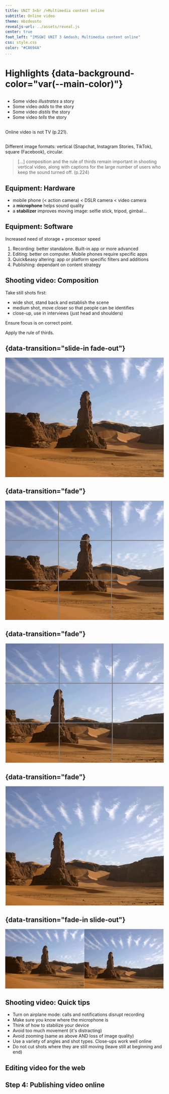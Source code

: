 ```yaml
---
title: UNIT 3<br />Multimedia content online
subtitle: Online video
theme: mbzdeusto
revealjs-url: ../assets/reveal.js
center: true
foot_left: "[MSGW] UNIT 3 &mdash; Multimedia content online"
css: style.css
color: "#CA694A"
...
```


# Highlights  {data-background-color="var(--main-color)"}

##

- Some video _illustrates_ a story
- Some video _adds_ to the story
- Some video _distils_ the story
- Some video _tells_ the story

##

Online video is not TV (p.221).

##

Different image formats: vertical (Snapchat, Instagram Stories, TikTok), square (Facebook), circular.

>[...] composition and the rule of thirds remain important in shooting vertical video, along with captions for the large number of users who keep the sound turned off. (p.224)

## Equipment: Hardware

- mobile phone (< action camera) < DSLR camera < video camera
- a **microphone** helps sound quality
- a **stabilizer** improves moving image: selfie stick, tripod, gimbal...

## Equipment: Software

Increased need of storage + processor speed

1. Recording: better standalone. Built-in app or more advanced
2. Editing: better on computer. Mobile phones require specific apps
3. Quick&easy altering: app or platform specific filters and additions
4. Publishing: dependant on content strategy

## Shooting video: Composition

Take still shots first:

- wide shot, stand back and establish the scene
- medium shot, move closer so that people can be identifies
- close-up, use in interviews (just head and shoulders)

Ensure focus is on correct point.

Apply the <span class="highlighted">rule of thirds</span>.

## {data-transition="slide-in fade-out"}

![](img/thirds1.png)

## {data-transition="fade"}

![](img/thirds1-grid.png)

## {data-transition="fade"}

![](img/thirds2-grid.png)

## {data-transition="fade"}

![](img/thirds2.png)

## {data-transition="fade-in slide-out"}

![](img/thirds.png)

## Shooting video: Quick tips

- Turn on airplane mode: calls and notifications disrupt recording
- Make sure you know where the microphone is
- Think of how to stabilize your device
- Avoid too much movement (it's distracting)
- Avoid zooming (same as above AND loss of image quality)
- Use a variety of angles and shot types. Close-ups work well online
- Do not cut shots where they are still moving (leave still at beginning and end)

## Editing video for the web



## Step 4: Publishing video online